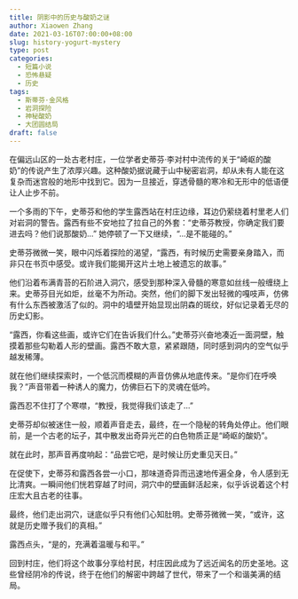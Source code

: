 ```yaml
---
title: 阴影中的历史与酸奶之谜
author: Xiaowen Zhang
date: 2021-03-16T07:00:00+08:00
slug: history-yogurt-mystery
type: post
categories:
  - 短篇小说
  - 恐怖悬疑
  - 历史
tags:
  - 斯蒂芬·金风格
  - 岩洞探险
  - 神秘酸奶
  - 大团圆结局
draft: false
---
```


在偏远山区的一处古老村庄，一位学者史蒂芬·李对村中流传的关于“崎岖的酸奶”的传说产生了浓厚兴趣。这种酸奶据说藏于山中秘密岩洞，却从未有人能在这复杂而迷宫般的地形中找到它。因为一旦接近，穿透骨髓的寒冷和无形中的低语便让人止步不前。

一个多雨的下午，史蒂芬和他的学生露西站在村庄边缘，耳边仍萦绕着村里老人们对岩洞的警告。露西有些不安地拉了拉自己的外套：“史蒂芬教授，你确定我们要进去吗？他们说那酸奶...” 她停顿了一下又继续，“...是不能碰的。”

史蒂芬微微一笑，眼中闪烁着探险的渴望，“露西，有时候历史需要亲身踏入，而非只在书页中感受。或许我们能揭开这片土地上被遗忘的故事。”

他们沿着布满青苔的石阶进入洞穴，感受到那种深入骨髓的寒意如丝线一般缠绕上来。史蒂芬目光如炬，丝毫不为所动。突然，他们的脚下发出轻微的嘎吱声，仿佛有什么东西被激活了似的。洞中的墙壁开始显现出阴森的斑纹，好似记录着无尽的历史幻影。

“露西，你看这些画，或许它们在告诉我们什么。”史蒂芬兴奋地凑近一面洞壁，触摸着那些勾勒着人形的壁画。露西不敢大意，紧紧跟随，同时感到洞内的空气似乎越发稀薄。

就在他们继续探索时，一个低沉而模糊的声音仿佛从地底传来。“是你们在呼唤我？”声音带着一种诱人的魔力，仿佛巨石下的灵魂在低吟。

露西忍不住打了个寒噤，“教授，我觉得我们该走了…”

史蒂芬却似被迷住一般，顺着声音走去，最终，在一个隐秘的转角处停止。他们眼前，是一个古老的坛子，其中散发出奇异光芒的白色物质正是“崎岖的酸奶”。

就在此时，那声音再度响起：“品尝它吧，是时候让历史重见天日。”

在促使下，史蒂芬和露西各尝一小口，那味道奇异而迅速地传遍全身，令人感到无比清爽。一瞬间他们恍若穿越了时间，洞穴中的壁画鲜活起来，似乎诉说着这个村庄宏大且古老的往事。

最终，他们走出洞穴，谜底似乎只有他们心知肚明。史蒂芬微微一笑，“或许，这就是历史赠予我们的真相。”

露西点头，“是的，充满着温暖与和平。”

回到村庄，他们将这个故事分享给村民，村庄因此成为了远近闻名的历史圣地。这些曾经阴冷的传说，终于在他们的解密中跨越了世代，带来了一个和谐美满的结局。
